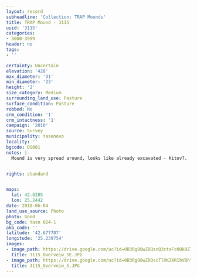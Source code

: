 ```yaml
---
layout: record
subheadline: 'Collection: TRAP Mounds'
title: TRAP Mound - 3115
uuid: '3115'
categories:
- 3000-3999
header: no
tags:
- ''

certainty: Uncertain
elevation: '428'
max_diameter: '31'
min_diameter: '23'
height: '2'
size_category: Medium
surrounding_land_use: Pasture
surface_condition: Pasture
robbed: No
crm_condition: '1'
crm_intactness: '1'
campaign: '2010'
source: Survey
municipality: Yasenovo
locality: ''
bgcode: DS001
notes: |-
  Mound is very spread around, looks like already excavated - Kitov?.


rights: standard


maps:
  lat: 42.6285
  lon: 25.2442
date: 2018-06-04
land_use_source: Photo
photo: Good
bg_code: Yasn 024-1
akb_code: ''
latitude: '42.677787'
longitude: '25.239754'
images:
- image_path: https://drive.google.com/uc?id=0B3Rg88wZDQscQ3ctaFc0Qk9ZTVE
  title: 3115_Overveiw_SE.JPG
- image_path: https://drive.google.com/uc?id=0B3Rg88wZDQscTlRKZXRIbVBhYTg
  title: 3115_Overveiw_S.JPG
---
```


